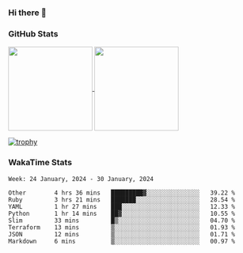 ### Hi there 👋

### GitHub Stats

<a href="https://github.com/anuraghazra/github-readme-stats">
  <img align="center" height="170px" src="https://github-readme-stats.vercel.app/api/top-langs/?username=tksfjt1024&layout=compact&count_private=true&show_icons=true&show_icons=true&theme=graywhite" />
</a>
<a href="https://github.com/anuraghazra/github-readme-stats">
  <img align="center" height="170px" src="https://github-readme-stats.vercel.app/api?username=tksfjt1024&count_private=true&show_icons=true&show_icons=true&theme=graywhite" />
</a>

[![trophy](https://github-profile-trophy.vercel.app/?username=tksfjt1024)](https://github.com/ryo-ma/github-profile-trophy)

### WakaTime Stats

<!--START_SECTION:waka-->
```text
Week: 24 January, 2024 - 30 January, 2024

Other        4 hrs 36 mins   █████████▓░░░░░░░░░░░░░░░   39.22 % 
Ruby         3 hrs 21 mins   ███████░░░░░░░░░░░░░░░░░░   28.54 % 
YAML         1 hr 27 mins    ███░░░░░░░░░░░░░░░░░░░░░░   12.33 % 
Python       1 hr 14 mins    ██▓░░░░░░░░░░░░░░░░░░░░░░   10.55 % 
Slim         33 mins         █▒░░░░░░░░░░░░░░░░░░░░░░░   04.70 % 
Terraform    13 mins         ▒░░░░░░░░░░░░░░░░░░░░░░░░   01.93 % 
JSON         12 mins         ▒░░░░░░░░░░░░░░░░░░░░░░░░   01.71 % 
Markdown     6 mins          ▒░░░░░░░░░░░░░░░░░░░░░░░░   00.97 % 
```
<!--END_SECTION:waka-->
